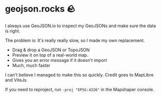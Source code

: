 # geojson.rocks 🪨

I always use GeoJSON.io to inspect my GeoJSONs and make sure the data is right.

The problem is: It's really really slow, so I made my own replacement.

- Drag & drop a GeoJSON or TopoJSON
- Preview it on top of a real-world map.
- Gives you an error message if it doesn't import
- Much, much faster

I can't believe I managed to make this so quickly. Credit goes to MapLibre and ViteJs.

If you need to reproject, run `-proj "EPSG:4326"` in the Mapshaper console.
